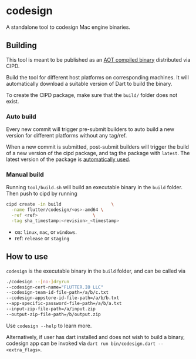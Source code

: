# codesign

A standalone tool to codesign Mac engine binaries.

## Building

This tool is meant to be published as an
[AOT compiled binary](https://chrome-infra-packages.appspot.com/p/flutter/codesign)
distributed via CIPD.

Build the tool for different host platforms on corresponding machines. It will
automatically download a suitable version of Dart to build the binary.

To create the CIPD package, make sure that the `build/` folder does not exist.

### Auto build

Every new commit will trigger pre-submit builders to auto build a new version
for different platforms without any tag/ref.

When a new commit is submitted, post-submit builders will trigger the build of
a new version of the cipd package, and tag the package with `latest`. The latest
version of the package is [automatically used](https://flutter-review.googlesource.com/c/recipes/+/60401).

### Manual build

Running `tool/build.sh` will build an executable binary in
the `build` folder. Then push to cipd by running

```bash
cipd create -in build                   \
  -name flutter/codesign/<os>-amd64 \
  -ref <ref>                     \
  -tag sha_timestamp:<revision>_<timestamp>
```

- os: `linux`, `mac`, or `windows`.
- ref: `release` or `staging`

## How to use

`codesign` is the executable binary in the `build` folder, and can be called via

```bash
./codesign --[no-]dryrun
--codesign-cert-name="FLUTTER.IO LLC"
--codesign-team-id-file-path=/a/b/c.txt
--codesign-appstore-id-file-path=/a/b/b.txt
--app-specific-password-file-path=/a/b/a.txt
--input-zip-file-path=/a/input.zip
--output-zip-file-path=/b/output.zip
```

Use `codesign --help` to learn more.

Alternatively, if user has dart installed and does not wish to build a binary,
codesign app can be invoked via `dart run bin/codesign.dart --<extra_flags>`.
